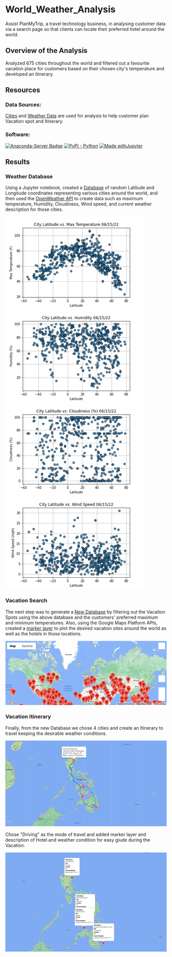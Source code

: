 # World_Weather_Analysis
Assist PlanMyTrip, a travel technology business, in analysing customer data via a search page so that clients can locate their preferred hotel around the world.

## Overview of the Analysis
Analyzed 675 cities throughout the world and filtered out a favourite vacation place for customers based on their chosen city's temperature and developed an itinerary.

## Resources
### Data Sources: 
[Cities](/weather_data/cities.csv) and [Weather Data](/Vacation_Search/WeatherPy_vacation.csv) are used for analysis to help customer plan Vacation spot and Itinerary.

### Software:
[![Anaconda-Server Badge](https://anaconda.org/conda-forge/terraform-provider-github/badges/version.svg)](https://anaconda.org/conda-forge/terraform-provider-github)
[![PyPI - Python](https://img.shields.io/pypi/pyversions/iconsdk?logo=pypi)](https://pypi.org/project/iconsdk)
[![Made withJupyter](https://img.shields.io/badge/Made%20with-Jupyter-orange?style=for-the-badge&logo=Jupyter)](https://jupyter.org/try)


## Results

### Weather Database

Using a Jupyter notebook, created a [Database](/Weather_Database/WeatherPy_Database.csv) of random Latitude and Longitude coordinates representing various cities around the world, and then used the [OpenWeather API](https://openweathermap.org/api) to create data such as maximum temperature, Humidity, Cloudiness, Wind speed, and current weather description for those cities.

![Max Temperature](/weather_data/Fig1.png) ![Humidity](/weather_data/Fig2.png)
![Cloudiness](/weather_data/Fig3.png) ![Wind Speed](/weather_data/Fig4.png)

### Vacation Search

The next step was to generate a [New Database](/weather_data/cities.csv) by filtering out the Vacation Spots using the above database and the customers' preferred maximum and minimum temperatures.
Also, using the Google Maps Platform APIs, created a [marker layer](https://developers.google.com/maps/documentation/javascript/markers) to plot the desired vacation sites around the world as well as the hotels in those locations.

![WeatherPy_vacation_map](/Vacation_Search/WeatherPy_vacation_map.png)


### Vacation Itinerary

Finally, from the new Database we chose 4 cities and create an Itinerary to travel keeping the desirable weather conditions.

![WeatherPy_travel_map](/Vacation_Itinerary/WeatherPy_travel_map.png?raw=true)

Chose "Driving" as the mode of travel and added marker layer and description of Hotel and weather condition for easy giude during the Vacation.

![WeatherPy_travel_map_markers](/Vacation_Itinerary/WeatherPy_travel_map_markers.png)
